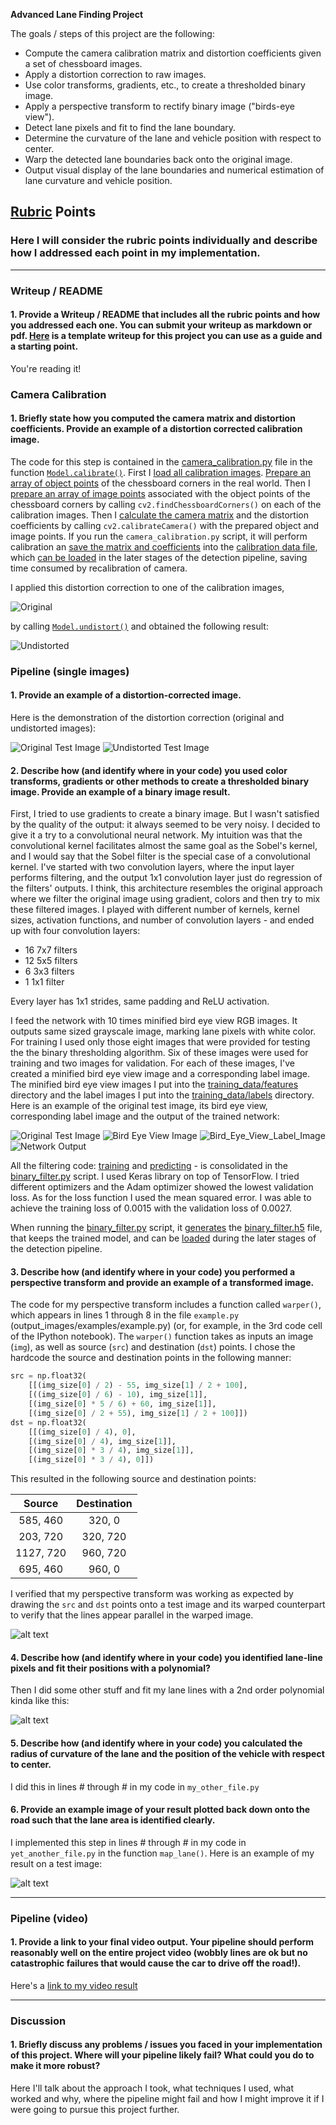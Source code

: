 **Advanced Lane Finding Project**

The goals / steps of this project are the following:

* Compute the camera calibration matrix and distortion coefficients given a set of chessboard images.
* Apply a distortion correction to raw images.
* Use color transforms, gradients, etc., to create a thresholded binary image.
* Apply a perspective transform to rectify binary image ("birds-eye view").
* Detect lane pixels and fit to find the lane boundary.
* Determine the curvature of the lane and vehicle position with respect to center.
* Warp the detected lane boundaries back onto the original image.
* Output visual display of the lane boundaries and numerical estimation of lane curvature and vehicle position.

[//]: # (Image References)

[image3]: ./examples/binary_combo_example.jpg "Binary Example"
[image4]: ./examples/warped_straight_lines.jpg "Warp Example"
[image5]: ./examples/color_fit_lines.jpg "Fit Visual"
[image6]: ./examples/example_output.jpg "Output"
[video1]: ./project_video.mp4 "Video"

## [Rubric](https://review.udacity.com/#!/rubrics/571/view) Points

### Here I will consider the rubric points individually and describe how I addressed each point in my implementation.  

---

### Writeup / README

#### 1. Provide a Writeup / README that includes all the rubric points and how you addressed each one.  You can submit your writeup as markdown or pdf.  [Here](https://github.com/udacity/CarND-Advanced-Lane-Lines/blob/master/writeup_template.md) is a template writeup for this project you can use as a guide and a starting point.  

You're reading it!

### Camera Calibration

#### 1. Briefly state how you computed the camera matrix and distortion coefficients. Provide an example of a distortion corrected calibration image.

The code for this step is contained in the [camera_calibration.py] file in
the function [`Model.calibrate()`]. First I [load all calibration images].
[Prepare an array of object points] of the chessboard corners in the real
world. Then I [prepare an array of image points] associated with the object
points of the chessboard corners by calling `cv2.findChessboardCorners()` on
each of the calibration images. Then I [calculate the camera matrix] and the
distortion coefficients by calling `cv2.calibrateCamera()` with the
prepared object and image points. If you run the `camera_calibration.py`
script, it will perform calibration an [save the matrix and coefficients]
into the [calibration data file], which [can be loaded] in the later stages
of the detection pipeline, saving time consumed by recalibration of camera.

I applied this distortion correction to one of the calibration images,

![Original][original_calibration_image]

by calling [`Model.undistort()`] and obtained the following result:

![Undistorted][undistorted_calibration_image]

[camera_calibration.py]: https://github.com/mode89/CarND-Advanced-Lane-Lines/blob/master/camera_calibration.py
[`Model.calibrate()`]: https://github.com/mode89/CarND-Advanced-Lane-Lines/blob/1c6a48ae76ba7666e9e05fc392e695cc09fb5a1a/camera_calibration.py#L8
[load all calibration images]: https://github.com/mode89/CarND-Advanced-Lane-Lines/blob/1c6a48ae76ba7666e9e05fc392e695cc09fb5a1a/camera_calibration.py#L12
[Prepare an array of object points]: https://github.com/mode89/CarND-Advanced-Lane-Lines/blob/162c65f2af7691da8a5975d05c4ee271e2e3ccf7/camera_calibration.py#L16
[prepare an array of image points]: https://github.com/mode89/CarND-Advanced-Lane-Lines/blob/162c65f2af7691da8a5975d05c4ee271e2e3ccf7/camera_calibration.py#L21
[calculate the camera matrix]: https://github.com/mode89/CarND-Advanced-Lane-Lines/blob/162c65f2af7691da8a5975d05c4ee271e2e3ccf7/camera_calibration.py#L29
[original_calibration_image]: ./examples/original_calibration_image.jpg "Original Calibration Image"
[undistorted_calibration_image]: ./examples/undistorted_calibration_image.jpg "Undistorted Calibration Image"
[`Model.undistort()`]: https://github.com/mode89/CarND-Advanced-Lane-Lines/blob/b46d739a75e7cce0a7e338a3033aa780ccd0c16e/camera_calibration.py#L39
[save the matrix and coefficients]: https://github.com/mode89/CarND-Advanced-Lane-Lines/blob/b46d739a75e7cce0a7e338a3033aa780ccd0c16e/camera_calibration.py#L43
[calibration data file]: https://github.com/mode89/CarND-Advanced-Lane-Lines/blob/master/camera_model.npz
[can be loaded]: https://github.com/mode89/CarND-Advanced-Lane-Lines/blob/b46d739a75e7cce0a7e338a3033aa780ccd0c16e/camera_calibration.py#L49

### Pipeline (single images)

#### 1. Provide an example of a distortion-corrected image.

Here is the demonstration of the distortion correction (original and
undistorted images):

![Original Test Image][original_test_image]
![Undistorted Test Image][undistorted_test_image]

[original_test_image]: ./examples/original_test.jpg
[undistorted_test_image]: ./examples/undistorted_test.jpg

#### 2. Describe how (and identify where in your code) you used color transforms, gradients or other methods to create a thresholded binary image.  Provide an example of a binary image result.

First, I tried to use gradients to create a binary image. But I wasn't
satisfied by the quality of the output: it always seemed to be very noisy.
I decided to give it a try to a convolutional neural network. My intuition
was that the convolutional kernel facilitates almost the same goal as the
Sobel's kernel, and I would say that the Sobel filter is the special case of
a convolutional kernel. I've started with two convolution layers, where the
input layer performs filtering, and the output 1x1 convolution layer just do
regression of the filters' outputs. I think, this architecture resembles the
original approach where we filter the original image using gradient, colors
and then try to mix these filtered images. I played with different number of
kernels, kernel sizes, activation functions, and number of convolution
layers - and ended up with four convolution layers:

* 16 7x7 filters
* 12 5x5 filters
* 6  3x3 filters
* 1  1x1 filter

Every layer has 1x1 strides, same padding and ReLU activation.

I feed the network with 10 times minified bird eye view RGB images. It
outputs same sized grayscale image, marking lane pixels with white color.
For training I used only those eight images that were provided for testing
the the binary thresholding algorithm. Six of these images were used for
training and two images for validation. For each of these images, I've
created a minified bird eye view image and a corresponding label image. The
minified bird eye view images I put into the [training_data/features]
directory and the label images I put into the [training_data/labels]
directory. Here is an example of the original test image, its bird eye view,
corresponding label image and the output of the trained network:

![Original Test Image][test1_395_222]
![Bird Eye View Image][minified_bird_eye_view_image]
![Bird_Eye_View_Label_Image][bird_eye_view_label_image]
![Network Output][network_output]

All the filtering code: [training] and [predicting] - is consolidated in the
[binary_filter.py] script. I used Keras library on top of TensorFlow. I
tried different optimizers and the Adam optimizer showed the lowest
validation loss. As for the loss function I used the mean squared error. I
was able to achieve the training loss of 0.0015 with the validation loss of
0.0027.

When running the [binary_filter.py] script, it
[generates][save_binary_filter] the [binary_filter.h5] file, that keeps the
trained model, and can be [loaded][load_binary_filter] during the later
stages of the detection pipeline.

[training_data/features]: ./training_data/features
[training_data/labels]: ./training_data/labels
[test1_395_222]: ./examples/test1_395_222.jpg
[minified_bird_eye_view_image]: ./training_data/features/test1.jpg
[bird_eye_view_label_image]: ./training_data/labels/test1.jpg
[network_output]: ./examples/network_output.jpg
[training]: https://github.com/mode89/CarND-Advanced-Lane-Lines/blob/3e8c47b46bd736a260eb1793ab1664620b179b96/binary_filter.py#L40
[predicting]: https://github.com/mode89/CarND-Advanced-Lane-Lines/blob/3e8c47b46bd736a260eb1793ab1664620b179b96/binary_filter.py#L94
[binary_filter.py]: ./binary_filter.py
[binary_filter.h5]: ./binary_filter.h5
[save_binary_filter]: https://github.com/mode89/CarND-Advanced-Lane-Lines/blob/3e8c47b46bd736a260eb1793ab1664620b179b96/binary_filter.py#L73
[load_binary_filter]: https://github.com/mode89/CarND-Advanced-Lane-Lines/blob/3e8c47b46bd736a260eb1793ab1664620b179b96/binary_filter.py#L91

#### 3. Describe how (and identify where in your code) you performed a perspective transform and provide an example of a transformed image.

The code for my perspective transform includes a function called `warper()`, which appears in lines 1 through 8 in the file `example.py` (output_images/examples/example.py) (or, for example, in the 3rd code cell of the IPython notebook).  The `warper()` function takes as inputs an image (`img`), as well as source (`src`) and destination (`dst`) points.  I chose the hardcode the source and destination points in the following manner:

```python
src = np.float32(
    [[(img_size[0] / 2) - 55, img_size[1] / 2 + 100],
    [((img_size[0] / 6) - 10), img_size[1]],
    [(img_size[0] * 5 / 6) + 60, img_size[1]],
    [(img_size[0] / 2 + 55), img_size[1] / 2 + 100]])
dst = np.float32(
    [[(img_size[0] / 4), 0],
    [(img_size[0] / 4), img_size[1]],
    [(img_size[0] * 3 / 4), img_size[1]],
    [(img_size[0] * 3 / 4), 0]])
```

This resulted in the following source and destination points:

| Source        | Destination   | 
|:-------------:|:-------------:| 
| 585, 460      | 320, 0        | 
| 203, 720      | 320, 720      |
| 1127, 720     | 960, 720      |
| 695, 460      | 960, 0        |

I verified that my perspective transform was working as expected by drawing the `src` and `dst` points onto a test image and its warped counterpart to verify that the lines appear parallel in the warped image.

![alt text][image4]

#### 4. Describe how (and identify where in your code) you identified lane-line pixels and fit their positions with a polynomial?

Then I did some other stuff and fit my lane lines with a 2nd order polynomial kinda like this:

![alt text][image5]

#### 5. Describe how (and identify where in your code) you calculated the radius of curvature of the lane and the position of the vehicle with respect to center.

I did this in lines # through # in my code in `my_other_file.py`

#### 6. Provide an example image of your result plotted back down onto the road such that the lane area is identified clearly.

I implemented this step in lines # through # in my code in `yet_another_file.py` in the function `map_lane()`.  Here is an example of my result on a test image:

![alt text][image6]

---

### Pipeline (video)

#### 1. Provide a link to your final video output.  Your pipeline should perform reasonably well on the entire project video (wobbly lines are ok but no catastrophic failures that would cause the car to drive off the road!).

Here's a [link to my video result](./project_video.mp4)

---

### Discussion

#### 1. Briefly discuss any problems / issues you faced in your implementation of this project.  Where will your pipeline likely fail?  What could you do to make it more robust?

Here I'll talk about the approach I took, what techniques I used, what worked and why, where the pipeline might fail and how I might improve it if I were going to pursue this project further.  
